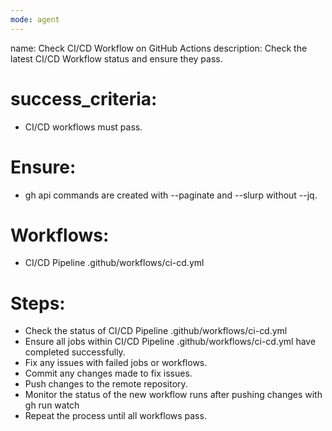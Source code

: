 ```yaml
---
mode: agent
---
```


name: Check CI/CD Workflow on GitHub Actions
description: Check the latest CI/CD Workflow status and ensure they pass.

# success_criteria:

- CI/CD workflows must pass.

# Ensure:

- gh api commands are created with --paginate and --slurp without --jq.

# Workflows:

- CI/CD Pipeline .github/workflows/ci-cd.yml

# Steps:

- Check the status of CI/CD Pipeline .github/workflows/ci-cd.yml
- Ensure all jobs within CI/CD Pipeline .github/workflows/ci-cd.yml have completed successfully.
- Fix any issues with failed jobs or workflows.
- Commit any changes made to fix issues.
- Push changes to the remote repository.
- Monitor the status of the new workflow runs after pushing changes with gh run watch
- Repeat the process until all workflows pass.
